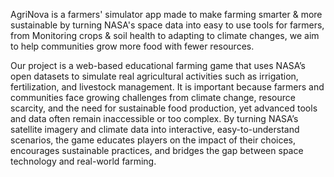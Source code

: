 AgriNova is a farmers' simulator app made to make farming smarter & more sustainable by turning NASA's space data into easy to use tools for farmers, from Monitoring crops & soil health to adapting to climate changes, we aim to help communities grow more food with fewer resources.

Our project is a web-based educational farming game that uses NASA’s open datasets to simulate real agricultural activities such as irrigation, fertilization, and livestock management. It is important because farmers and communities face growing challenges from climate change, resource scarcity, and the need for sustainable food production, yet advanced tools and data often remain inaccessible or too complex. By turning NASA’s satellite imagery and climate data into interactive, easy-to-understand scenarios, the game educates players on the impact of their choices, encourages sustainable practices, and bridges the gap between space technology and real-world farming.
